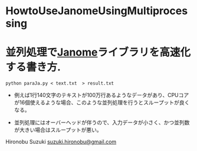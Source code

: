 # HowtoUseJanomeUsingMultiprocessing


# 並列処理で[Janome](https://mocobeta.github.io/janome/)ライブラリを高速化する書き方.

```Shell
python paraJa.py < text.txt  > result.txt
```


- 例えば1行140文字のテキストが100万行あるようなデータがあり、CPUコアが16個使えるような場合、このような並列処理を行うとスループットが良くなる。


- 並列処理にはオーバーヘッドが伴うので、入力データが小さく、かつ並列数が大きい場合はスループットが悪い。


Hironobu Suzuki <suzuki.hironobu@gmail.com>
